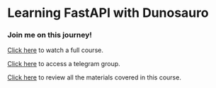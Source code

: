 # Learning FastAPI with Dunosauro

### Join me on this journey!

[Click here](https://www.youtube.com/watch?v=QShMRcicxnE&list=PLOQgLBuj2-3IuFbt-wJw2p2NiV9WTRzIP&pp=iAQB) to watch a full course.

[Click here](https://t.me/fastapicomdunossauro) to access a telegram group.

[Click here](https://fastapidozero.dunossauro.com/) to review all the materials covered in this course.
